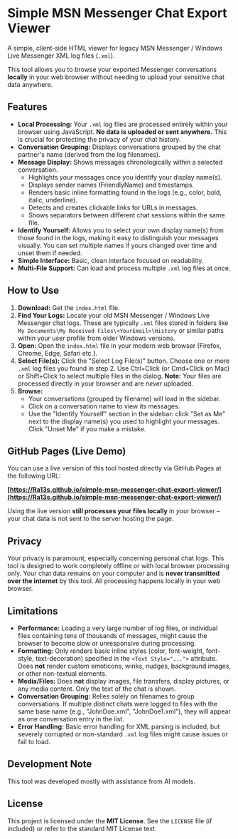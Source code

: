 # Simple MSN Messenger Chat Export Viewer

A simple, client-side HTML viewer for legacy MSN Messenger / Windows Live Messenger XML log files (`.xml`).

This tool allows you to browse your exported Messenger conversations **locally** in your web browser without needing to upload your sensitive chat data anywhere.

## Features

*   **Local Processing:** Your `.xml` log files are processed entirely within your browser using JavaScript. **No data is uploaded or sent anywhere.** This is crucial for protecting the privacy of your chat history.
*   **Conversation Grouping:** Displays conversations grouped by the chat partner's name (derived from the log filenames).
*   **Message Display:** Shows messages chronologically within a selected conversation.
    *   Highlights *your* messages once you identify your display name(s).
    *   Displays sender names (FriendlyName) and timestamps.
    *   Renders basic inline formatting found in the logs (e.g., color, bold, italic, underline).
    *   Detects and creates clickable links for URLs in messages.
    *   Shows separators between different chat sessions within the same file.
*   **Identify Yourself:** Allows you to select your own display name(s) from those found in the logs, making it easy to distinguish your messages visually. You can set multiple names if yours changed over time and unset them if needed.
*   **Simple Interface:** Basic, clean interface focused on readability.
*   **Multi-File Support:** Can load and process multiple `.xml` log files at once.

## How to Use

1.  **Download:** Get the `index.html` file.
2.  **Find Your Logs:** Locate your old MSN Messenger / Windows Live Messenger chat logs. These are typically `.xml` files stored in folders like `My Documents\My Received Files\<YourEmail>\History` or similar paths within your user profile from older Windows versions.
3.  **Open:** Open the `index.html` file in your modern web browser (Firefox, Chrome, Edge, Safari etc.).
4.  **Select File(s):** Click the "Select Log File(s)" button. Choose one or more `.xml` log files you found in step 2. Use Ctrl+Click (or Cmd+Click on Mac) or Shift+Click to select multiple files in the dialog. **Note:** Your files are processed directly in your browser and are *never* uploaded.
5.  **Browse:**
    *   Your conversations (grouped by filename) will load in the sidebar.
    *   Click on a conversation name to view its messages.
    *   Use the "Identify Yourself" section in the sidebar: click "Set as Me" next to the display name(s) you used to highlight your messages. Click "Unset Me" if you make a mistake.

## GitHub Pages (Live Demo)

You can use a live version of this tool hosted directly via GitHub Pages at the following URL:

**[https://Ra13s.github.io/simple-msn-messenger-chat-export-viewer/](https://Ra13s.github.io/simple-msn-messenger-chat-export-viewer/)**

Using the live version **still processes your files locally** in *your* browser – your chat data is not sent to the server hosting the page.

## Privacy

Your privacy is paramount, especially concerning personal chat logs. This tool is designed to work completely offline or with local browser processing only. Your chat data remains on your computer and is **never transmitted over the internet** by this tool. All processing happens locally in your web browser.

## Limitations

*   **Performance:** Loading a very large number of log files, or individual files containing tens of thousands of messages, might cause the browser to become slow or unresponsive during processing.
*   **Formatting:** Only renders basic inline styles (color, font-weight, font-style, text-decoration) specified in the `<Text Style="...">` attribute. Does **not** render custom emoticons, winks, nudges, background images, or other non-textual elements.
*   **Media/Files:** Does **not** display images, file transfers, display pictures, or any media content. Only the text of the chat is shown.
*   **Conversation Grouping:** Relies solely on filenames to group conversations. If multiple distinct chats were logged to files with the same base name (e.g., "JohnDoe.xml", "JohnDoe1.xml"), they will appear as one conversation entry in the list.
*   **Error Handling:** Basic error handling for XML parsing is included, but severely corrupted or non-standard `.xml` log files might cause issues or fail to load.

## Development Note

This tool was developed mostly with assistance from AI models.

## License

This project is licensed under the **MIT License**. See the `LICENSE` file (if included) or refer to the standard MIT License text.